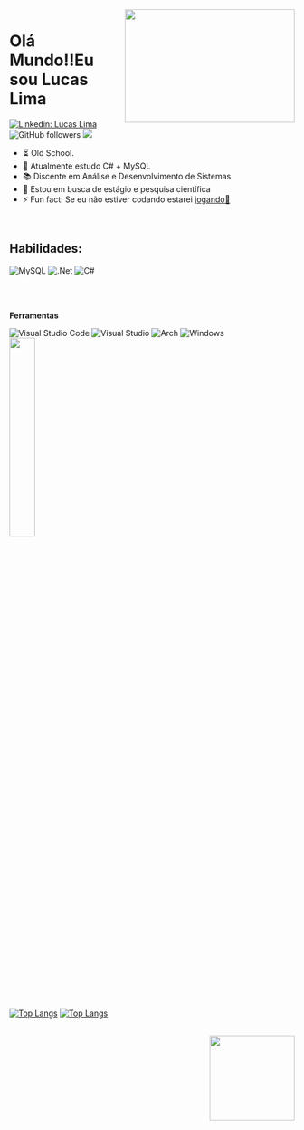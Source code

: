 <img align="right" width="300" height="200" src="https://cdn.dribbble.com/users/1172342/screenshots/2742630/media/167feffe94b4bace37a25e4b3284d6da.gif">
<h1>Olá Mundo!!Eu sou Lucas Lima </h1>

[![Linkedin: Lucas Lima ](https://img.shields.io/badge/-Delima737-blue?style=flat-square&logo=Linkedin&logoColor=white&link=https://www.linkedin.com/in/delima99//)](https://www.linkedin.com/in/delima99/) ![GitHub followers](https://img.shields.io/github/followers/Delima737?label=Follow&style=social)
![](https://visitor-badge.glitch.me/badge?page_id=Delima737)
 
- ⏳ Old School.
- 🌱 Atualmente estudo C# + MySQL 
- 📚 Discente em Análise e Desenvolvimento de Sistemas
- 👀 Estou em busca de estágio e pesquisa científica
- ⚡ Fun fact: Se eu não estiver codando estarei <a href="https://www.instagram.com/basquete.7l/"> jogando🏀 </a> 


<br>
<h2>Habilidades:</h2>

![MySQL](https://img.shields.io/badge/mysql-%2300f.svg?style=for-the-badge&logo=mysql&logoColor=white)
![.Net](https://img.shields.io/badge/.NET-5C2D91?style=for-the-badge&logo=.net&logoColor=white)
![C#](https://img.shields.io/badge/c%23-%23239120.svg?style=for-the-badge&logo=csharp&logoColor=white)
          
          
<br>

<br>

**Ferramentas**

![Visual Studio Code](https://img.shields.io/badge/Visual%20Studio%20Code-0078d7.svg?style=for-the-badge&logo=visual-studio-code&logoColor=white) 
![Visual Studio](https://img.shields.io/badge/Visual%20Studio-5C2D91.svg?style=for-the-badge&logo=visual-studio&logoColor=white)
![Arch](https://img.shields.io/badge/Arch%20Linux-1793D1?logo=arch-linux&logoColor=fff&style=for-the-badge)
![Windows](https://img.shields.io/badge/Windows-0078D6?style=for-the-badge&logo=windows&logoColor=white)
<br>
<a href="https://www.coursera.org/account/accomplishments/professional-cert/C2A67U34X57P"> <img align="center" width="30%"  src="https://mwcc.edu/wp-content/uploads/2020/09/Google-IT-Professional-Certificate-Logo.png"></a>


[![Top Langs](https://github-readme-stats-git-masterrstaa-rickstaa.vercel.app/api/top-langs/?username=Delima737&theme=great-gatsby)](https://github.com/Delima737/github-readme-stats)
[![Top Langs](https://github-readme-stats.vercel.app/api?username=Delima737&theme=great-gatsby&show_icons=true)](https://github.com/Delima737)     



<br>
<img align="right" width="150" height="150" src="https://m1.behance.net/rendition/modules/98984487/disp/777fb9a87154b06c4433515ee841d61a.gif">

